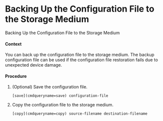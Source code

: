 Backing Up the Configuration File to the Storage Medium
=======================================================

Backing Up the Configuration File to the Storage Medium

#### Context

You can back up the configuration file to the storage medium. The backup configuration file can be used if the configuration file restoration fails due to unexpected device damage.


#### Procedure

1. (Optional) Save the configuration file.
   
   
   ```
   [save](cmdqueryname=save) configuration-file
   ```
2. Copy the configuration file to the storage medium.
   
   
   ```
   [copy](cmdqueryname=copy) source-filename destination-filename
   ```